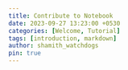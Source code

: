 ```yaml
---
title: Contribute to Notebook
date: 2023-09-27 13:23:00 +0530
categories: [Welcome, Tutorial]
tags: [introduction, markdown]
author: shamith_watchdogs
pin: true
---
```

